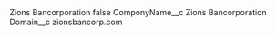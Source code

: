 <?xml version="1.0" encoding="UTF-8"?>
<CustomMetadata xmlns="http://soap.sforce.com/2006/04/metadata" xmlns:xsi="http://www.w3.org/2001/XMLSchema-instance" xmlns:xsd="http://www.w3.org/2001/XMLSchema">
    <label>Zions Bancorporation</label>
    <protected>false</protected>
    <values>
        <field>ComponyName__c</field>
        <value xsi:type="xsd:string">Zions Bancorporation</value>
    </values>
    <values>
        <field>Domain__c</field>
        <value xsi:type="xsd:string">zionsbancorp.com</value>
    </values>
</CustomMetadata>
